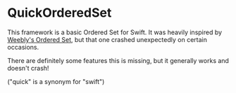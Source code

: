 # QuickOrderedSet

This framework is a basic Ordered Set for Swift. It was heavily inspired by [Weebly's Ordered Set](https://github.com/Weebly/OrderedSet), but that one crashed unexpectedly on certain occasions.

There are definitely some features this is missing, but it generally works and doesn't crash!

("quick" is a synonym for "swift")
